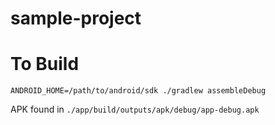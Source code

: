 # sample-project

# To Build
`ANDROID_HOME=/path/to/android/sdk ./gradlew assembleDebug`

APK found in `./app/build/outputs/apk/debug/app-debug.apk`
